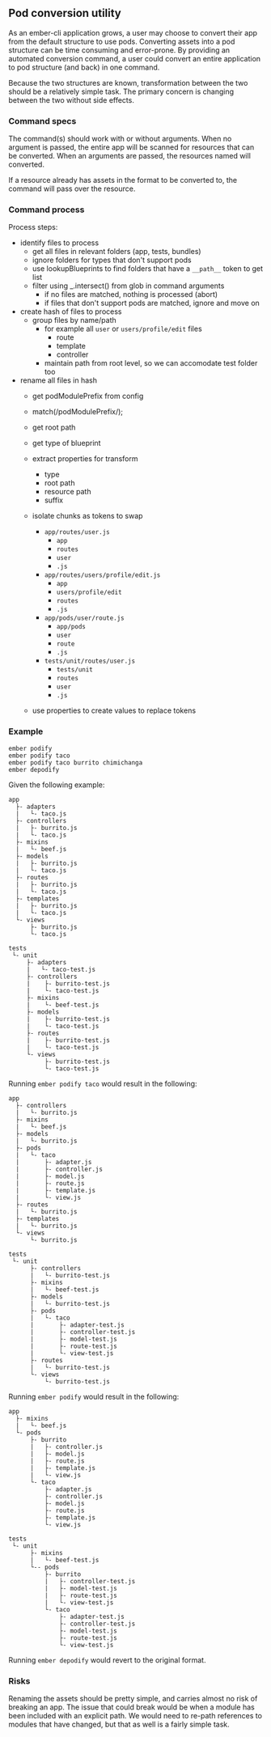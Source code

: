 ## Pod conversion utility
As an ember-cli application grows, a user may choose to convert their app from the default structure to use pods. Converting assets into a pod structure can be time consuming and error-prone. By providing an automated conversion command, a user could convert an entire application to pod structure (and back) in one command.

Because the two structures are known, transformation between the two should be a relatively simple task. The primary concern is changing between the two without side effects.

### Command specs
The command(s) should work with or without arguments. When no argument is passed, the entire app will be scanned for resources that can be converted. When an arguments are passed, the resources named will converted.

If a resource already has assets in the format to be converted to, the command will pass over the resource. 

### Command process
Process steps:

* identify files to process
	* get all files in relevant folders (app, tests, bundles)
	* ignore folders for types that don't support pods
	* use lookupBlueprints	to find folders that have a `__path__` token to get list
	* filter using _.intersect() from glob in command arguments
		* if no files are matched, nothing is processed (abort)
		* if files that don't support pods are matched, ignore and move on
* create hash of files to process
	* group files by name/path
		* for example all `user` or `users/profile/edit` files
			* route
			* template
			* controller
		* maintain path from root level, so we can accomodate test folder too
* rename all files in hash
	* get podModulePrefix from config
	* match(/podModulePrefix/);
	* get root path
	* get type of blueprint
	* extract properties for transform
		* type
		* root path
		* resource path
		* suffix
		
	* isolate chunks as tokens to swap
		* `app/routes/user.js`
			* `app`
			* `routes`
			* `user`
			* `.js` 
		* `app/routes/users/profile/edit.js`
			* `app`
			* `users/profile/edit`
			* `routes`
			* `.js`
		* `app/pods/user/route.js`
			* `app/pods`
			* `user`
			* `route`
			* `.js`
		* `tests/unit/routes/user.js`
			* `tests/unit`
			* `routes`
			* `user`
			* `.js`
	* use properties to create values to replace tokens

### Example

```
ember podify 
ember podify taco
ember podify taco burrito chimichanga
ember depodify 
```

Given the following example:

```
app
  ├- adapters
  |   └- taco.js
  ├- controllers
  |	  ├- burrito.js
  |	  └- taco.js
  ├- mixins
  |	  └- beef.js 
  ├- models
  |	  ├- burrito.js
  |	  └- taco.js
  ├- routes
  |	  ├- burrito.js
  |	  └- taco.js
  ├- templates
  |	  ├- burrito.js
  |	  └- taco.js
  └- views
  	  ├- burrito.js
  	  └- taco.js
  
tests
 └- unit
  	 ├- adapters
  	 |   └- taco-test.js
 	 ├- controllers
 	 |	  ├- burrito-test.js
 	 |	  └- taco-test.js
  	 ├- mixins
  	 |	  └- beef-test.js 
	 ├- models
 	 |	  ├- burrito-test.js
 	 |	  └- taco-test.js
 	 ├- routes
 	 |	  ├- burrito-test.js
 	 |	  └- taco-test.js
 	 └- views
 	 	  ├- burrito-test.js
 	 	  └- taco-test.js
```

Running `ember podify taco` would result in the following:

```
app
  ├- controllers
  |	  └- burrito.js
  ├- mixins
  |	  └- beef.js 
  ├- models
  |	  └- burrito.js
  ├- pods
  |   └- taco
  |		  ├- adapter.js
  |		  ├- controller.js
  |		  ├- model.js
  |		  ├- route.js
  |		  ├- template.js
  |   	  └- view.js
  ├- routes
  |	  └- burrito.js
  ├- templates
  |	  └- burrito.js
  └- views
  	  └- burrito.js
  
tests
 └- unit
  	  ├- controllers
 	  |	  └- burrito-test.js
 	  ├- mixins
  	  |	  └- beef-test.js 
 	  ├- models
 	  |	  └- burrito-test.js
 	  ├- pods
 	  |   └- taco
 	  |		  ├- adapter-test.js
 	  |		  ├- controller-test.js
 	  |		  ├- model-test.js
 	  |		  ├- route-test.js
  	  |   	  └- view-test.js
  	  ├- routes
 	  |	  └- burrito-test.js
 	  └- views
  		  └- burrito-test.js
```

Running `ember podify` would result in the following:

```
app
  ├- mixins
  |	  └- beef.js 
  └- pods
      ├- burrito
   	  |	  ├- controller.js
   	  |	  ├- model.js
   	  |	  ├- route.js
      |	  ├- template.js
      |	  └- view.js
      └- taco
  		  ├- adapter.js
  		  ├- controller.js
  		  ├- model.js
  		  ├- route.js
     	  ├- template.js
     	  └- view.js
  
tests
 └- unit
   	  ├- mixins
   	  |	  └- beef-test.js 
 	  └-- pods
 	      ├- burrito
 	  	  |   ├- controller-test.js
 	  	  |   ├- model-test.js
 	  	  |   ├- route-test.js
  	      |	  └- view-test.js
 	      └- taco
 	  		  ├- adapter-test.js
 	  		  ├- controller-test.js
 	  		  ├- model-test.js
 	  		  ├- route-test.js
  	     	  └- view-test.js

```

Running `ember depodify` would revert to the original format.

### Risks
Renaming the assets should be pretty simple, and carries almost no risk of breaking an app. The issue that could break would be when a module has been included with an explicit path. We would need to re-path references to modules that have changed, but that as well is a fairly simple task.